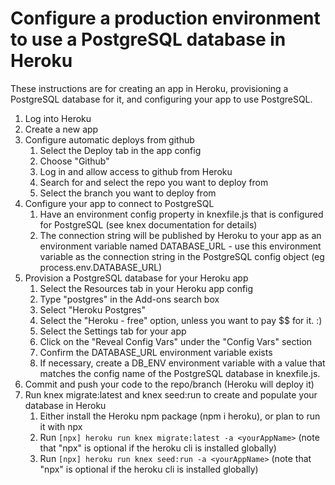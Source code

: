 # Configure a production environment to use a PostgreSQL database in Heroku

These instructions are for creating an app in Heroku, provisioning a PostgreSQL
database for it, and configuring your app to use PostgreSQL.

1. Log into Heroku
2. Create a new app
3. Configure automatic deploys from github
    1. Select the Deploy tab in the app config
    2. Choose "Github"
    3. Log in and allow access to github from Heroku
    4. Search for and select the repo you want to deploy from
    5. Select the branch you want to deploy from
4. Configure your app to connect to PostgreSQL
    1. Have an environment config property in knexfile.js that is configured for
       PostgreSQL (see knex documentation for details)
    2. The connection string will be published by Heroku to your app as an
       environment variable named DATABASE_URL - use this environment variable
       as the connection string in the PostgreSQL config object (eg
       process.env.DATABASE_URL)
5. Provision a PostgreSQL database for your Heroku app
    1. Select the Resources tab in your Heroku app config
    2. Type "postgres" in the Add-ons search box
    3. Select "Heroku Postgres"
    4. Select the "Heroku - free" option, unless you want to pay $$ for it. :)
    5. Select the Settings tab for your app
    6. Click on the "Reveal Config Vars" under the "Config Vars" section
    7. Confirm the DATABASE_URL environment variable exists
    8. If necessary, create a DB_ENV environment variable with a value that
       matches the config name of the PostgreSQL database in knexfile.js.
6. Commit and push your code to the repo/branch (Heroku will deploy it)
7. Run knex migrate:latest and knex seed:run to create and populate your
   database in Heroku
    1. Either install the Heroku npm package (npm i heroku), or plan to run it
       with npx
    2. Run ```[npx] heroku run knex migrate:latest -a <yourAppName>``` 
       (note that "npx" is optional if the heroku cli is installed globally)
    3. Run ```[npx] heroku run knex seed:run -a <yourAppName>```
       (note that "npx" is optional if the heroku cli is installed globally)

